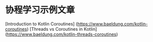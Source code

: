 #   协程学习示例文章
[Introduction to Kotlin Coroutines] (https://www.baeldung.com/kotlin-coroutines)
[Threads vs Coroutines in Kotlin] (https://www.baeldung.com/kotlin-threads-coroutines)
















